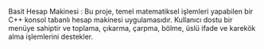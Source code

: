 Basit Hesap Makinesi : 
Bu proje, temel matematiksel işlemleri yapabilen bir C++ konsol tabanlı hesap makinesi uygulamasıdır. 
Kullanıcı dostu bir menüye sahiptir ve toplama, çıkarma, çarpma, bölme, üslü ifade ve karekök alma işlemlerini destekler.
